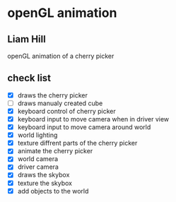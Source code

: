 # openGL animation

Liam Hill
-----------------------------

openGL animation of a cherry picker

check list
------------
- [X] draws the cherry picker
- [ ] draws manualy created cube
- [X] keyboard control of cherry picker
- [X] keyboard input to move camera when in driver view
- [X] keyboard input to move camera around world
- [X] world lighting
- [X] texture diffrent parts of the cherry picker
- [X] animate the cherry picker
- [X] world camera
- [X] driver camera
- [X] draws the skybox
- [X] texture the skybox
- [X] add objects to the world